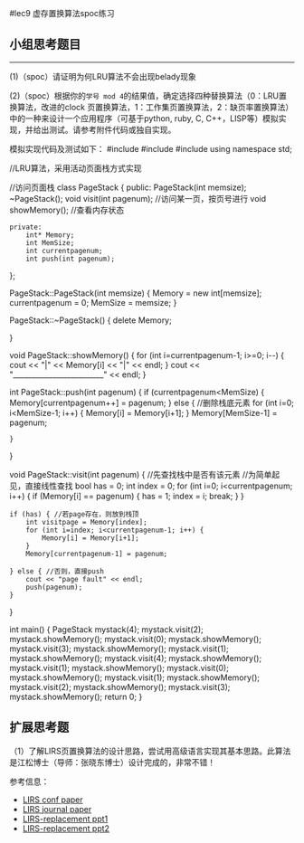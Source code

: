 #lec9 虚存置换算法spoc练习

## 小组思考题目

----
(1)（spoc）请证明为何LRU算法不会出现belady现象


(2)（spoc）根据你的`学号 mod 4`的结果值，确定选择四种替换算法（0：LRU置换算法，改进的clock 页置换算法，1：工作集页置换算法，2：缺页率置换算法）中的一种来设计一个应用程序（可基于python, ruby, C, C++，LISP等）模拟实现，并给出测试。请参考附件代码或独自实现。

模拟实现代码及测试如下：
    #include <iostream>
#include <cstdlib>
#include <stack>
using namespace std;

//LRU算法，采用活动页面栈方式实现


//访问页面栈
class PageStack {
    public:
        PageStack(int memsize);
        ~PageStack();
        void visit(int pagenum); //访问某一页，按页号进行
        void showMemory(); //查看内存状态

    private:
        int* Memory;
        int MemSize;
        int currentpagenum;
        int push(int pagenum);
};

PageStack::PageStack(int memsize) {
    Memory = new int[memsize];
    currentpagenum = 0;
    MemSize = memsize;
}

PageStack::~PageStack() {
    delete Memory;

}

void PageStack::showMemory() {
    for (int i=currentpagenum-1; i>=0; i--) {
        cout << "|" << Memory[i] << "|" << endl;
    }
    cout << "_________________________" << endl;
}

int PageStack::push(int pagenum) {
    if (currentpagenum<MemSize) {
        Memory[currentpagenum++] = pagenum;
    } else { //删除栈底元素
        for (int i=0; i<MemSize-1; i++) {
            Memory[i] = Memory[i+1];
        }
        Memory[MemSize-1] = pagenum;

    }
}

void PageStack::visit(int pagenum) {
    //先查找栈中是否有该元素
    //为简单起见，直接线性查找
    bool has = 0;
    int index = 0;
    for (int i=0; i<currentpagenum; i++) {
        if (Memory[i] == pagenum) {
            has = 1;
            index = i;
            break;
        }
    }

    if (has) { //若page存在，则放到栈顶
        int visitpage = Memory[index];
        for (int i=index; i<currentpagenum-1; i++) {
            Memory[i] = Memory[i+1];
        }
        Memory[currentpagenum-1] = pagenum;

    } else { //否则，直接push
        cout << "page fault" << endl;
        push(pagenum);
    }
}

int main() {
    PageStack mystack(4);
    mystack.visit(2);
    mystack.showMemory();
    mystack.visit(0);
    mystack.showMemory();
    mystack.visit(3);
    mystack.showMemory();
    mystack.visit(1);
    mystack.showMemory();
    mystack.visit(4);
    mystack.showMemory();
    mystack.visit(1);
    mystack.showMemory();
    mystack.visit(0);
    mystack.showMemory();
    mystack.visit(1);
    mystack.showMemory();
    mystack.visit(2);
    mystack.showMemory();
    mystack.visit(3);
    mystack.showMemory();
    return 0;
}


## 扩展思考题
（1）了解LIRS页置换算法的设计思路，尝试用高级语言实现其基本思路。此算法是江松博士（导师：张晓东博士）设计完成的，非常不错！

参考信息：

 - [LIRS conf paper](http://www.ece.eng.wayne.edu/~sjiang/pubs/papers/jiang02_LIRS.pdf)
 - [LIRS journal paper](http://www.ece.eng.wayne.edu/~sjiang/pubs/papers/jiang05_LIRS.pdf)
 - [LIRS-replacement ppt1](http://dragonstar.ict.ac.cn/course_09/XD_Zhang/(6)-LIRS-replacement.pdf)
 - [LIRS-replacement ppt2](http://www.ece.eng.wayne.edu/~sjiang/Projects/LIRS/sig02.ppt)
